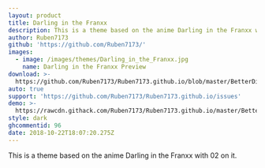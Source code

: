 ```yaml
---
layout: product
title: Darling in the Franxx
description: This is a theme based on the anime Darling in the Franxx with 02 on it.
author: Ruben7173
github: 'https://github.com/Ruben7173/'
images:
  - image: /images/themes/Darling_in_the_Franxx.jpg
    name: Darling in the Franxx Preview
download: >-
  https://github.com/Ruben7173/Ruben7173.github.io/blob/master/BetterDiscord-Themes/Darling-in-The-Franxx/02-theme.theme.css
auto: true
support: 'https://github.com/Ruben7173/Ruben7173.github.io/issues'
demo: >-
  https://rawcdn.githack.com/Ruben7173/Ruben7173.github.io/master/BetterDiscord-Themes/Darling-in-The-Franxx/code.css
style: dark
ghcommentid: 96
date: 2018-10-22T18:07:20.275Z
---
```

This is a theme based on the anime Darling in the Franxx with 02 on it.